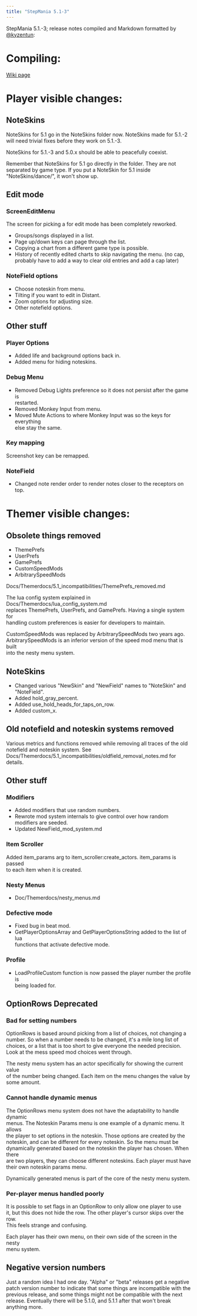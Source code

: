 ```yaml
---
title: "StepMania 5.1-3"
---
```


StepMania 5.1.-3; release notes compiled and Markdown formatted by [@kyzentun](https://github.com/kyzentun):

Compiling:
==========

[Wiki page](https://github.com/stepmania/stepmania/wiki/Compiling-StepMania)

Player visible changes:
=======================

NoteSkins
---------

NoteSkins for 5.1 go in the NoteSkins folder now. NoteSkins made for 5.1.-2  
will need trivial fixes before they work on 5.1.-3.

NoteSkins for 5.1.-3 and 5.0.x should be able to peacefully coexist.

Remember that NoteSkins for 5.1 go directly in the folder. They are not  
separated by game type. If you put a NoteSkin for 5.1 inside  
"NoteSkins/dance/", it won't show up.

Edit mode
---------

### ScreenEditMenu

The screen for picking a for edit mode has been completely reworked.

*   Groups/songs displayed in a list.
*   Page up/down keys can page through the list.
*   Copying a chart from a different game type is possible.
*   History of recently edited charts to skip navigating the menu. (no cap,  
    probably have to add a way to clear old entries and add a cap later)

### NoteField options

*   Choose noteskin from menu.
*   Tilting if you want to edit in Distant.
*   Zoom options for adjusting size.
*   Other notefield options.

Other stuff
-----------

### Player Options

*   Added life and background options back in.
*   Added menu for hiding noteskins.

### Debug Menu

*   Removed Debug Lights preference so it does not persist after the game is  
    restarted.
*   Removed Monkey Input from menu.
*   Moved Mute Actions to where Monkey Input was so the keys for everything  
    else stay the same.

### Key mapping

Screenshot key can be remapped.

### NoteField

*   Changed note render order to render notes closer to the receptors on top.

Themer visible changes:
=======================

Obsolete things removed
-----------------------

*   ThemePrefs
*   UserPrefs
*   GamePrefs
*   CustomSpeedMods
*   ArbitrarySpeedMods

Docs/Themerdocs/5.1\_incompatibilities/ThemePrefs\_removed.md

The lua config system explained in Docs/Themerdocs/lua\_config\_system.md  
replaces ThemePrefs, UserPrefs, and GamePrefs. Having a single system for  
handling custom preferences is easier for developers to maintain.

CustomSpeedMods was replaced by ArbitrarySpeedMods two years ago.  
ArbitrarySpeedMods is an inferior version of the speed mod menu that is built  
into the nesty menu system.

NoteSkins
---------

*   Changed various "NewSkin" and "NewField" names to "NoteSkin" and "NoteField".
*   Added hold\_gray\_percent.
*   Added use\_hold\_heads\_for\_taps\_on\_row.
*   Added custom\_x.

Old notefield and noteskin systems removed
------------------------------------------

Various metrics and functions removed while removing all traces of the old notefield and noteskin system. See Docs/Themerdocs/5.1\_incompatibilities/oldfield\_removal\_notes.md for details.

Other stuff
-----------

### Modifiers

*   Added modifiers that use random numbers.
*   Rewrote mod system internals to give control over how random modifiers are seeded.
*   Updated NewField\_mod\_system.md

### Item Scroller

Added item\_params arg to item\_scroller:create\_actors. item\_params is passed  
to each item when it is created.

### Nesty Menus

*   Doc/Themerdocs/nesty\_menus.md

### Defective mode

*   Fixed bug in beat mod.
*   GetPlayerOptionsArray and GetPlayerOptionsString added to the list of lua  
    functions that activate defective mode.

### Profile

*   LoadProfileCustom function is now passed the player number the profile is  
    being loaded for.

OptionRows Deprecated
---------------------

### Bad for setting numbers

OptionRows is based around picking from a list of choices, not changing a  
number. So when a number needs to be changed, it's a mile long list of  
choices, or a list that is too short to give everyone the needed precision.  
Look at the mess speed mod choices went through.

The nesty menu system has an actor specifically for showing the current value  
of the number being changed. Each item on the menu changes the value by  
some amount.

### Cannot handle dynamic menus

The OptionRows menu system does not have the adaptability to handle dynamic  
menus. The Noteskin Params menu is one example of a dynamic menu. It allows  
the player to set options in the noteskin. Those options are created by the  
noteskin, and can be different for every noteskin. So the menu must be  
dynamically generated based on the noteskin the player has chosen. When there  
are two players, they can choose different noteskins. Each player must have  
their own noteskin params menu.

Dynamically generated menus is part of the core of the nesty menu system.

### Per-player menus handled poorly

It is possible to set flags in an OptionRow to only allow one player to use  
it, but this does not hide the row. The other player's cursor skips over the row.  
This feels strange and confusing.

Each player has their own menu, on their own side of the screen in the nesty  
menu system.

Negative version numbers
------------------------

Just a random idea I had one day. "Alpha" or "beta" releases get a negative  
patch version number to indicate that some things are incompatible with the  
previous release, and some things might not be compatible with the next  
release. Eventually there will be 5.1.0, and 5.1.1 after that won't break  
anything more.